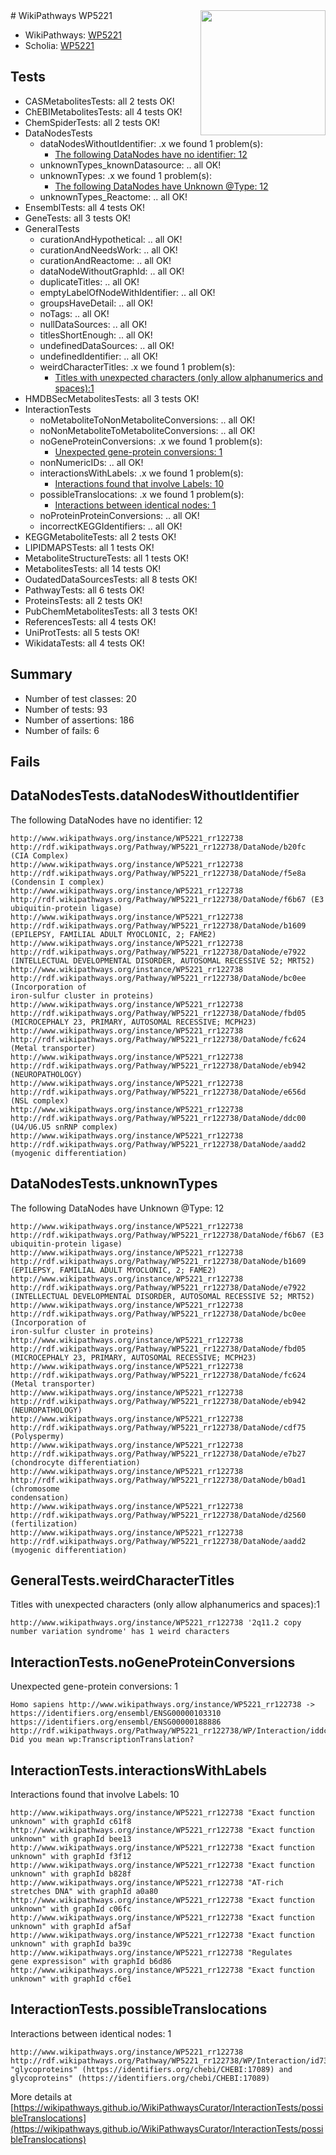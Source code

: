 <img style="float: right; width: 200px" src="https://upload.wikimedia.org/wikipedia/commons/thumb/8/83/Wplogo_with_text_500.png/640px-Wplogo_with_text_500.png" />
# WikiPathways WP5221

* WikiPathways: [WP5221](https://wikipathways.org/pathways/WP5221)
* Scholia: [WP5221](https://scholia.toolforge.org/wikipathways/WP5221)
## Tests
* CASMetabolitesTests: all 2 tests OK!
* ChEBIMetabolitesTests: all 4 tests OK!
* ChemSpiderTests: all 2 tests OK!
* DataNodesTests
    * dataNodesWithoutIdentifier: .x we found 1 problem(s):
        * [The following DataNodes have no identifier: 12](#8792c492)
    * unknownTypes_knownDatasource: .. all OK!
    * unknownTypes: .x we found 1 problem(s):
        * [The following DataNodes have Unknown @Type: 12](#ef950833)
    * unknownTypes_Reactome: .. all OK!
* EnsemblTests: all 4 tests OK!
* GeneTests: all 3 tests OK!
* GeneralTests
    * curationAndHypothetical: .. all OK!
    * curationAndNeedsWork: .. all OK!
    * curationAndReactome: .. all OK!
    * dataNodeWithoutGraphId: .. all OK!
    * duplicateTitles: .. all OK!
    * emptyLabelOfNodeWithIdentifier: .. all OK!
    * groupsHaveDetail: .. all OK!
    * noTags: .. all OK!
    * nullDataSources: .. all OK!
    * titlesShortEnough: .. all OK!
    * undefinedDataSources: .. all OK!
    * undefinedIdentifier: .. all OK!
    * weirdCharacterTitles: .x we found 1 problem(s):
        * [Titles with unexpected characters (only allow alphanumerics and spaces):1](#fda87b3f)
* HMDBSecMetabolitesTests: all 3 tests OK!
* InteractionTests
    * noMetaboliteToNonMetaboliteConversions: .. all OK!
    * noNonMetaboliteToMetaboliteConversions: .. all OK!
    * noGeneProteinConversions: .x we found 1 problem(s):
        * [Unexpected gene-protein conversions: 1](#80d73013)
    * nonNumericIDs: .. all OK!
    * interactionsWithLabels: .x we found 1 problem(s):
        * [Interactions found that involve Labels: 10](#fe97a8b8)
    * possibleTranslocations: .x we found 1 problem(s):
        * [Interactions between identical nodes: 1](#1c118206)
    * noProteinProteinConversions: .. all OK!
    * incorrectKEGGIdentifiers: .. all OK!
* KEGGMetaboliteTests: all 2 tests OK!
* LIPIDMAPSTests: all 1 tests OK!
* MetaboliteStructureTests: all 1 tests OK!
* MetabolitesTests: all 14 tests OK!
* OudatedDataSourcesTests: all 8 tests OK!
* PathwayTests: all 6 tests OK!
* ProteinsTests: all 2 tests OK!
* PubChemMetabolitesTests: all 3 tests OK!
* ReferencesTests: all 4 tests OK!
* UniProtTests: all 5 tests OK!
* WikidataTests: all 4 tests OK!


## Summary

* Number of test classes: 20
* Number of tests: 93
* Number of assertions: 186
* Number of fails: 6

## Fails

<a name="8792c492" />

## DataNodesTests.dataNodesWithoutIdentifier

The following DataNodes have no identifier: 12
```
http://www.wikipathways.org/instance/WP5221_rr122738 http://rdf.wikipathways.org/Pathway/WP5221_rr122738/DataNode/b20fc (CIA Complex)
http://www.wikipathways.org/instance/WP5221_rr122738 http://rdf.wikipathways.org/Pathway/WP5221_rr122738/DataNode/f5e8a (Condensin I complex)
http://www.wikipathways.org/instance/WP5221_rr122738 http://rdf.wikipathways.org/Pathway/WP5221_rr122738/DataNode/f6b67 (E3 ubiquitin-protein ligase)
http://www.wikipathways.org/instance/WP5221_rr122738 http://rdf.wikipathways.org/Pathway/WP5221_rr122738/DataNode/b1609 (EPILEPSY, FAMILIAL ADULT MYOCLONIC, 2; FAME2)
http://www.wikipathways.org/instance/WP5221_rr122738 http://rdf.wikipathways.org/Pathway/WP5221_rr122738/DataNode/e7922 (INTELLECTUAL DEVELOPMENTAL DISORDER, AUTOSOMAL RECESSIVE 52; MRT52)
http://www.wikipathways.org/instance/WP5221_rr122738 http://rdf.wikipathways.org/Pathway/WP5221_rr122738/DataNode/bc0ee (Incorporation of
iron-sulfur cluster in proteins)
http://www.wikipathways.org/instance/WP5221_rr122738 http://rdf.wikipathways.org/Pathway/WP5221_rr122738/DataNode/fbd05 (MICROCEPHALY 23, PRIMARY, AUTOSOMAL RECESSIVE; MCPH23)
http://www.wikipathways.org/instance/WP5221_rr122738 http://rdf.wikipathways.org/Pathway/WP5221_rr122738/DataNode/fc624 (Metal transporter)
http://www.wikipathways.org/instance/WP5221_rr122738 http://rdf.wikipathways.org/Pathway/WP5221_rr122738/DataNode/eb942 (NEUROPATHOLOGY)
http://www.wikipathways.org/instance/WP5221_rr122738 http://rdf.wikipathways.org/Pathway/WP5221_rr122738/DataNode/e656d (NSL complex)
http://www.wikipathways.org/instance/WP5221_rr122738 http://rdf.wikipathways.org/Pathway/WP5221_rr122738/DataNode/ddc00 (U4/U6.U5 snRNP complex)
http://www.wikipathways.org/instance/WP5221_rr122738 http://rdf.wikipathways.org/Pathway/WP5221_rr122738/DataNode/aadd2 (myogenic differentiation)
```

<a name="ef950833" />

## DataNodesTests.unknownTypes

The following DataNodes have Unknown @Type: 12
```
http://www.wikipathways.org/instance/WP5221_rr122738 http://rdf.wikipathways.org/Pathway/WP5221_rr122738/DataNode/f6b67 (E3 ubiquitin-protein ligase)
http://www.wikipathways.org/instance/WP5221_rr122738 http://rdf.wikipathways.org/Pathway/WP5221_rr122738/DataNode/b1609 (EPILEPSY, FAMILIAL ADULT MYOCLONIC, 2; FAME2)
http://www.wikipathways.org/instance/WP5221_rr122738 http://rdf.wikipathways.org/Pathway/WP5221_rr122738/DataNode/e7922 (INTELLECTUAL DEVELOPMENTAL DISORDER, AUTOSOMAL RECESSIVE 52; MRT52)
http://www.wikipathways.org/instance/WP5221_rr122738 http://rdf.wikipathways.org/Pathway/WP5221_rr122738/DataNode/bc0ee (Incorporation of
iron-sulfur cluster in proteins)
http://www.wikipathways.org/instance/WP5221_rr122738 http://rdf.wikipathways.org/Pathway/WP5221_rr122738/DataNode/fbd05 (MICROCEPHALY 23, PRIMARY, AUTOSOMAL RECESSIVE; MCPH23)
http://www.wikipathways.org/instance/WP5221_rr122738 http://rdf.wikipathways.org/Pathway/WP5221_rr122738/DataNode/fc624 (Metal transporter)
http://www.wikipathways.org/instance/WP5221_rr122738 http://rdf.wikipathways.org/Pathway/WP5221_rr122738/DataNode/eb942 (NEUROPATHOLOGY)
http://www.wikipathways.org/instance/WP5221_rr122738 http://rdf.wikipathways.org/Pathway/WP5221_rr122738/DataNode/cdf75 (Polyspermy)
http://www.wikipathways.org/instance/WP5221_rr122738 http://rdf.wikipathways.org/Pathway/WP5221_rr122738/DataNode/e7b27 (chondrocyte differentiation)
http://www.wikipathways.org/instance/WP5221_rr122738 http://rdf.wikipathways.org/Pathway/WP5221_rr122738/DataNode/b0ad1 (chromosome
condensation)
http://www.wikipathways.org/instance/WP5221_rr122738 http://rdf.wikipathways.org/Pathway/WP5221_rr122738/DataNode/d2560 (fertilization)
http://www.wikipathways.org/instance/WP5221_rr122738 http://rdf.wikipathways.org/Pathway/WP5221_rr122738/DataNode/aadd2 (myogenic differentiation)
```

<a name="fda87b3f" />

## GeneralTests.weirdCharacterTitles

Titles with unexpected characters (only allow alphanumerics and spaces):1
```
http://www.wikipathways.org/instance/WP5221_rr122738 '2q11.2 copy number variation syndrome' has 1 weird characters
```

<a name="80d73013" />

## InteractionTests.noGeneProteinConversions

Unexpected gene-protein conversions: 1
```
Homo sapiens http://www.wikipathways.org/instance/WP5221_rr122738 -> https://identifiers.org/ensembl/ENSG00000103310 https://identifiers.org/ensembl/ENSG00000188886 http://rdf.wikipathways.org/Pathway/WP5221_rr122738/WP/Interaction/iddc39df57 Did you mean wp:TranscriptionTranslation?
```

<a name="fe97a8b8" />

## InteractionTests.interactionsWithLabels

Interactions found that involve Labels: 10
```
http://www.wikipathways.org/instance/WP5221_rr122738 "Exact function unknown" with graphId c61f8
http://www.wikipathways.org/instance/WP5221_rr122738 "Exact function unknown" with graphId bee13
http://www.wikipathways.org/instance/WP5221_rr122738 "Exact function unknown" with graphId f3f12
http://www.wikipathways.org/instance/WP5221_rr122738 "Exact function unknown" with graphId b828f
http://www.wikipathways.org/instance/WP5221_rr122738 "AT-rich stretches DNA" with graphId a0a80
http://www.wikipathways.org/instance/WP5221_rr122738 "Exact function unknown" with graphId c06fc
http://www.wikipathways.org/instance/WP5221_rr122738 "Exact function unknown" with graphId af5af
http://www.wikipathways.org/instance/WP5221_rr122738 "Exact function unknown" with graphId ba39c
http://www.wikipathways.org/instance/WP5221_rr122738 "Regulates
gene expressison" with graphId b6d86
http://www.wikipathways.org/instance/WP5221_rr122738 "Exact function unknown" with graphId cf6e1
```

<a name="1c118206" />

## InteractionTests.possibleTranslocations

Interactions between identical nodes: 1
```
http://www.wikipathways.org/instance/WP5221_rr122738 http://rdf.wikipathways.org/Pathway/WP5221_rr122738/WP/Interaction/id73f1ddb3 "glycoproteins" (https://identifiers.org/chebi/CHEBI:17089) and 
glycoproteins" (https://identifiers.org/chebi/CHEBI:17089)
```

More details at [https://wikipathways.github.io/WikiPathwaysCurator/InteractionTests/possibleTranslocations](https://wikipathways.github.io/WikiPathwaysCurator/InteractionTests/possibleTranslocations)

